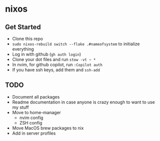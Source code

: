 # nixos

## Get Started

- Clone this repo
- `sudo nixos-rebuild switch --flake .#nameofsystem` to initialize everything
- Log in with github (`gh auth login`)
- Clone your dot files and run `stow -vt ~ *`
- In nvim, for github copilot, run `:Copilot auth`
- If you have ssh keys, add them and `ssh-add`

## TODO

- Document all packages
- Readme documentation in case anyone is crazy enough to want to use my stuff
- Move to home-manager
  - nvim config
  - ZSH config
- Move MacOS brew packages to nix
- Add in server profiles
